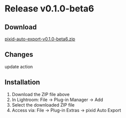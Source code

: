 # Release v0.1.0-beta6

## Download
[pixid-auto-export-v0.1.0-beta6.zip](https://github.com/three-sixty-five-labs/pixid-lightroom-plugin-releases/releases/download/v0.1.0-beta6/pixid-auto-export-v0.1.0-beta6.zip)

## Changes
update action

## Installation
1. Download the ZIP file above
2. In Lightroom: File → Plug-in Manager → Add
3. Select the downloaded ZIP file
4. Access via: File → Plug-in Extras → pixid Auto Export
